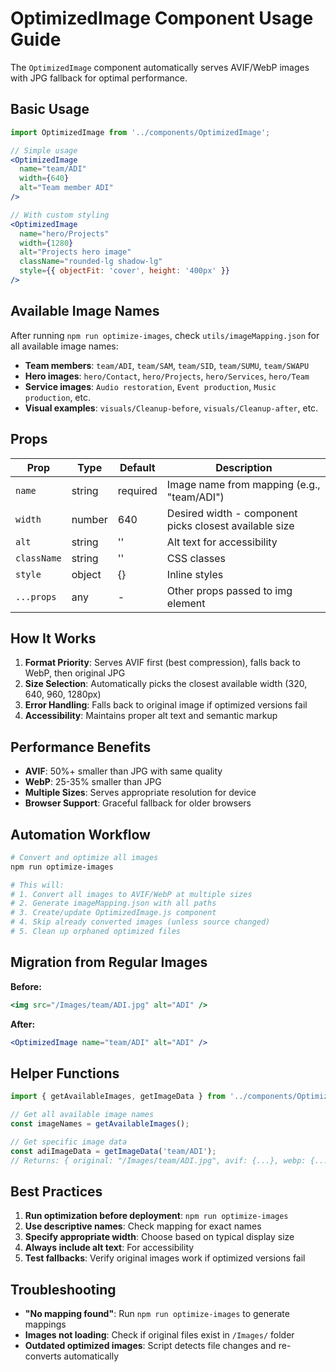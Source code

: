 # OptimizedImage Component Usage Guide

The `OptimizedImage` component automatically serves AVIF/WebP images with JPG fallback for optimal performance.

## Basic Usage

```jsx
import OptimizedImage from '../components/OptimizedImage';

// Simple usage
<OptimizedImage 
  name="team/ADI" 
  width={640} 
  alt="Team member ADI" 
/>

// With custom styling
<OptimizedImage 
  name="hero/Projects" 
  width={1280} 
  alt="Projects hero image"
  className="rounded-lg shadow-lg"
  style={{ objectFit: 'cover', height: '400px' }}
/>
```

## Available Image Names

After running `npm run optimize-images`, check `utils/imageMapping.json` for all available image names:

- **Team members**: `team/ADI`, `team/SAM`, `team/SID`, `team/SUMU`, `team/SWAPU`
- **Hero images**: `hero/Contact`, `hero/Projects`, `hero/Services`, `hero/Team`
- **Service images**: `Audio restoration`, `Event production`, `Music production`, etc.
- **Visual examples**: `visuals/Cleanup-before`, `visuals/Cleanup-after`, etc.

## Props

| Prop | Type | Default | Description |
|------|------|---------|-------------|
| `name` | string | required | Image name from mapping (e.g., "team/ADI") |
| `width` | number | 640 | Desired width - component picks closest available size |
| `alt` | string | '' | Alt text for accessibility |
| `className` | string | '' | CSS classes |
| `style` | object | {} | Inline styles |
| `...props` | any | - | Other props passed to img element |

## How It Works

1. **Format Priority**: Serves AVIF first (best compression), falls back to WebP, then original JPG
2. **Size Selection**: Automatically picks the closest available width (320, 640, 960, 1280px)
3. **Error Handling**: Falls back to original image if optimized versions fail
4. **Accessibility**: Maintains proper alt text and semantic markup

## Performance Benefits

- **AVIF**: 50%+ smaller than JPG with same quality
- **WebP**: 25-35% smaller than JPG 
- **Multiple Sizes**: Serves appropriate resolution for device
- **Browser Support**: Graceful fallback for older browsers

## Automation Workflow

```bash
# Convert and optimize all images
npm run optimize-images

# This will:
# 1. Convert all images to AVIF/WebP at multiple sizes
# 2. Generate imageMapping.json with all paths
# 3. Create/update OptimizedImage.js component
# 4. Skip already converted images (unless source changed)
# 5. Clean up orphaned optimized files
```

## Migration from Regular Images

**Before:**
```jsx
<img src="/Images/team/ADI.jpg" alt="ADI" />
```

**After:**
```jsx
<OptimizedImage name="team/ADI" alt="ADI" />
```

## Helper Functions

```jsx
import { getAvailableImages, getImageData } from '../components/OptimizedImage';

// Get all available image names
const imageNames = getAvailableImages();

// Get specific image data
const adiImageData = getImageData('team/ADI');
// Returns: { original: "/Images/team/ADI.jpg", avif: {...}, webp: {...} }
```

## Best Practices

1. **Run optimization before deployment**: `npm run optimize-images`
2. **Use descriptive names**: Check mapping for exact names
3. **Specify appropriate width**: Choose based on typical display size
4. **Always include alt text**: For accessibility
5. **Test fallbacks**: Verify original images work if optimized versions fail

## Troubleshooting

- **"No mapping found"**: Run `npm run optimize-images` to generate mappings
- **Images not loading**: Check if original files exist in `/Images/` folder
- **Outdated optimized images**: Script detects file changes and re-converts automatically